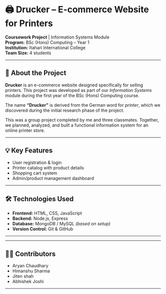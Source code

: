 # 🖨️ Drucker – E-commerce Website for Printers

**Coursework Project** | Information Systems Module  
**Program:** BSc (Hons) Computing – Year 1  
**Institution:** Itahari International College  
**Team Size:** 4 students  

---

## 📖 About the Project

**Drucker** is an e-commerce website designed specifically for selling printers. This project was developed as part of our *Information Systems* module during the first year of the BSc (Hons) Computing course.

The name **“Drucker”** is derived from the German word for *printer*, which we discovered during the initial research phase of the project.

This was a group project completed by me and three classmates. Together, we planned, analyzed, and built a functional information system for an online printer store.

---

## 💡 Key Features

- User registration & login  
- Printer catalog with product details  
- Shopping cart system  
- Admin/product management dashboard  

---

## 🛠️ Technologies Used

- **Frontend:** HTML, CSS, JavaScript  
- **Backend:** Node.js, Express  
- **Database:** MongoDB / MySQL *(based on setup)*  
- **Version Control:** Git & GitHub  

---



---

## 👨‍💻 Contributors

- Aryan Chaudhary  
- Himanshu Sharma
- Jiten shah
- Abhishek Joshi 

---



